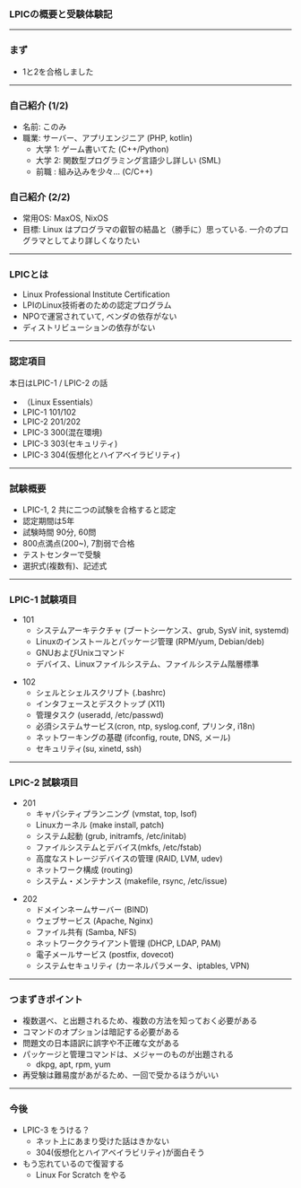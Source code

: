 ### LPICの概要と受験体験記

---

### まず

- 1と2を合格しました

---

### 自己紹介 (1/2)

- 名前: このみ
- 職業: サーバー、アプリエンジニア (PHP, kotlin)
    - 大学 1: ゲーム書いてた (C++/Python)
    - 大学 2: 関数型プログラミング言語少し詳しい (SML)
    - 前職  : 組み込みを少々... (C/C++)

>>>

### 自己紹介 (2/2)

- 常用OS: MaxOS, NixOS
- 目標: Linux はプログラマの叡智の結晶と（勝手に）思っている. 一介のプログラマとしてより詳しくなりたい

---


### LPICとは

- Linux Professional Institute Certification
- LPIのLinux技術者のための認定プログラム
- NPOで運営されていて, ベンダの依存がない
- ディストリビューションの依存がない

---

### 認定項目

本日はLPIC-1 / LPIC-2 の話

- （Linux Essentials）
- LPIC-1 101/102
- LPIC-2 201/202
- LPIC-3 300(混在環境)
- LPIC-3 303(セキュリティ)
- LPIC-3 304(仮想化とハイアベイラビリティ)

---

### 試験概要

- LPIC-1, 2 共に二つの試験を合格すると認定
- 認定期間は5年
- 試験時間 90分, 60問
- 800点満点(200~), 7割弱で合格
- テストセンターで受験
- 選択式(複数有)、記述式

---

### LPIC-1 試験項目

- 101
  - システムアーキテクチャ (ブートシーケンス、grub, SysV init, systemd)
  - Linuxのインストールとパッケージ管理 (RPM/yum, Debian/deb)
  - GNUおよびUnixコマンド
  - デバイス、Linuxファイルシステム、ファイルシステム階層標準

>>>

- 102
  - シェルとシェルスクリプト (.bashrc)
  - インタフェースとデスクトップ (X11)
  - 管理タスク (useradd, /etc/passwd)
  - 必須システムサービス(cron, ntp, syslog.conf, プリンタ, i18n)
  - ネットワーキングの基礎 (ifconfig, route, DNS, メール)
  - セキュリティ(su, xinetd, ssh)

---

### LPIC-2 試験項目

- 201
  - キャパシティプランニング (vmstat, top, lsof)
  - Linuxカーネル (make install, patch)
  - システム起動 (grub, initramfs, /etc/initab)
  - ファイルシステムとデバイス(mkfs, /etc/fstab)
  - 高度なストレージデバイスの管理 (RAID, LVM, udev)
  - ネットワーク構成 (routing)
  - システム・メンテナンス (makefile, rsync, /etc/issue)

>>>

- 202
  - ドメインネームサーバー (BIND)
  - ウェブサービス (Apache, Nginx)
  - ファイル共有 (Samba, NFS)
  - ネットワーククライアント管理 (DHCP, LDAP, PAM)
  - 電子メールサービス (postfix, dovecot)
  - システムセキュリティ (カーネルパラメータ、iptables, VPN)

---

### つまずきポイント

- 複数選べ、と出題されるため、複数の方法を知っておく必要がある
- コマンドのオプションは暗記する必要がある
- 問題文の日本語訳に誤字や不正確な文がある
- パッケージと管理コマンドは、メジャーのものが出題される
    - dkpg, apt, rpm, yum  
- 再受験は難易度があがるため、一回で受かるほうがいい

---

### 今後

- LPIC-3 をうける？
    - ネット上にあまり受けた話はきかない
    - 304(仮想化とハイアベイラビリティ)が面白そう
- もう忘れているので復習する
  - Linux For Scratch をやる
